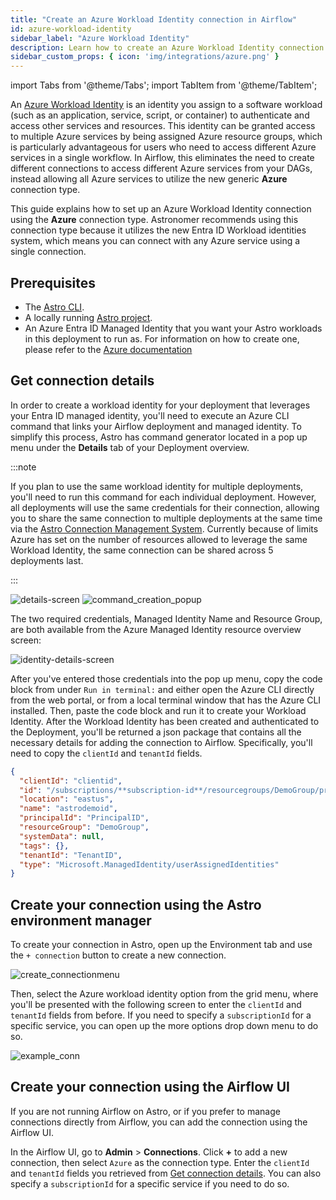 ```yaml
---
title: "Create an Azure Workload Identity connection in Airflow"
id: azure-workload-identity
sidebar_label: "Azure Workload Identity"
description: Learn how to create an Azure Workload Identity connection in Airflow.
sidebar_custom_props: { icon: 'img/integrations/azure.png' }
---
```


import Tabs from '@theme/Tabs';
import TabItem from '@theme/TabItem';

An [Azure Workload Identity](https://learn.microsoft.com/en-us/entra/workload-id/workload-identities-overview) is an identity you assign to a software workload (such as an application, service, script, or container) to authenticate and access other services and resources. This identity can be granted access to multiple Azure services by being assigned Azure resource groups, which is particularly advantageous for users who need to access different Azure services in a single workflow. In Airflow, this eliminates the need to create different connections to access different Azure services from your DAGs, instead allowing all Azure services to utilize the new generic **Azure** connection type. 

This guide explains how to set up an Azure Workload Identity connection using the **Azure** connection type. Astronomer recommends using this connection type because it utilizes the new Entra ID Workload identities system, which means you can connect with any Azure service using a single connection.

## Prerequisites

- The [Astro CLI](https://docs.astronomer.io/astro/cli/overview).
- A locally running [Astro project](https://docs.astronomer.io/astro/cli/get-started-cli).
- An Azure Entra ID Managed Identity that you want your Astro workloads in this deployment to run as. For information on how to create one, please refer to the [Azure documentation](https://learn.microsoft.com/en-us/entra/identity/managed-identities-azure-resources/how-manage-user-assigned-managed-identities?pivots=identity-mi-methods-azp)

## Get connection details

In order to create a workload identity for your deployment that leverages your Entra ID managed identity, you'll need to execute an Azure CLI command that links your Airflow deployment and managed identity. To simplify this process, Astro has command generator located in a pop up menu under the **Details** tab of your Deployment overview. 

:::note

If you plan to use the same workload identity for multiple deployments, you'll need to run this command for each individual deployment. However, all deployments will use the same credentials for their connection, allowing you to share the same connection to multiple deployments at the same time via the [Astro Connection Management System](https://www.astronomer.io/solutions/connection-management/). Currently because of limits Azure has set on the number of resources allowed to leverage the same Workload Identity, the same connection can be shared across 5 deployments last. 

:::


![details-screen](/img/examples/connection-azure-workload-identity-1.png)
![command_creation_popup](/img/examples/connection-azure-workload-identity-2.png)


The two required credentials, Managed Identity Name and Resource Group, are both available from the Azure Managed Identity resource overview screen: 

![identity-details-screen](/img/examples/connection-azure-workload-identity-3.png)

After you've entered those credentials into the pop up menu, copy the code block from under `Run in terminal:` and either open the Azure CLI directly from the web portal, or from a local terminal window that has the Azure CLI installed. Then, paste the code block and run it to create your Workload Identity. After the Workload Identity has been created and authenticated to the Deployment, you'll be returned a json package that contains all the necessary details for adding the connection to Airflow. Specifically, you'll need to copy the `clientId` and `tenantId` fields. 

```json
{
  "clientId": "clientid",
  "id": "/subscriptions/**subscription-id**/resourcegroups/DemoGroup/providers/Microsoft.ManagedIdentity/userAssignedIdentities/astrodemoid",
  "location": "eastus",
  "name": "astrodemoid",
  "principalId": "PrincipalID",
  "resourceGroup": "DemoGroup",
  "systemData": null,
  "tags": {},
  "tenantId": "TenantID",
  "type": "Microsoft.ManagedIdentity/userAssignedIdentities"
}

```

## Create your connection using the Astro environment manager

To create your connection in Astro, open up the Environment tab and use the `+ connection` button to create a new connection. 

![create_connectionmenu](/img/examples/connection-azure-workload-identity-4.png)

Then, select the Azure workload identity option from the grid menu, where you'll be presented with the following screen to enter the `clientId` and `tenantId` fields from before. If you need to specify a `subscriptionId` for a specific service, you can open up the more options drop down menu to do so. 

![example_conn](/img/examples/connection-azure-workload-identity-5.png)

## Create your connection using the Airflow UI

If you are not running Airflow on Astro, or if you prefer to manage connections directly from Airflow, you can add the connection using the Airflow UI. 

In the Airflow UI, go to **Admin** > **Connections**. Click **+** to add a new connection, then select `Azure` as the connection type. Enter the `clientId` and `tenantId` fields you retrieved from [Get connection details](#get-connection-details). You can also specify a `subscriptionId` for a specific service if you need to do so. 











